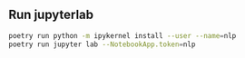 ## Run jupyterlab

```bash
poetry run python -m ipykernel install --user --name=nlp
poetry run jupyter lab --NotebookApp.token=nlp
```